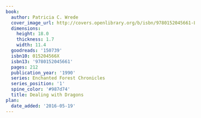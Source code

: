 ```yaml
---
book:
  author: Patricia C. Wrede
  cover_image_url: http://covers.openlibrary.org/b/isbn/9780152045661-L.jpg
  dimensions:
    height: 18.0
    thickness: 1.7
    width: 11.4
  goodreads: '150739'
  isbn10: 015204566X
  isbn13: '9780152045661'
  pages: 212
  publication_year: '1990'
  series: Enchanted Forest Chronicles
  series_position: '1'
  spine_color: '#987d74'
  title: Dealing with Dragons
plan:
  date_added: '2016-05-19'
---
```

